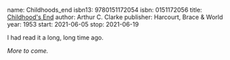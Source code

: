 name: Childhoods_end
isbn13: 9780151172054
isbn: 0151172056
title: [Childhood's End](https://www.amazon.com/dp/0151172056)
author: Arthur C. Clarke
publisher: Harcourt, Brace & World
year: 1953
start: 2021-06-05
stop: 2021-06-19

I had read it a long, long time ago.

_More to come._
